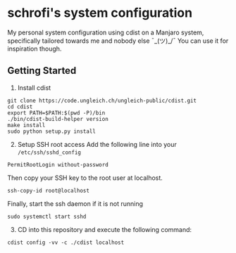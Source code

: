 # schrofi's system configuration
My personal system configuration using cdist on a Manjaro system, specifically tailored towards me and nobody else ¯\_(ツ)_/¯
You can use it for inspiration though.

## Getting Started
1. Install cdist 
```
git clone https://code.ungleich.ch/ungleich-public/cdist.git
cd cdist
export PATH=$PATH:$(pwd -P)/bin
./bin/cdist-build-helper version
make install
sudo python setup.py install
```

2. Setup SSH root access
Add the following line into your `/etc/ssh/sshd_config`
```
PermitRootLogin without-password
```

Then copy your SSH key to the root user at localhost.
```
ssh-copy-id root@localhost
```

Finally, start the ssh daemon if it is not running
```
sudo systemctl start sshd
```

3. CD into this repository and execute the following command:
```
cdist config -vv -c ./cdist localhost
```

